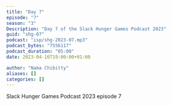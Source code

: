 ```yaml
---
title: "Day 7"
episode: "7"
season: "3"
Description: "Day 7 of the Slack Hunger Games Podcast 2023"
guid: "shg-07"
podcast: "isp/shg-2023-07.mp3"
podcast_bytes: "7556117"
podcast_duration: "05:00"
date: 2023-04-16T19:00:00+01:00

author: "Nama Chibitty"
aliases: []
categories: []
---
```


Slack Hunger Games Podcast 2023 episode 7